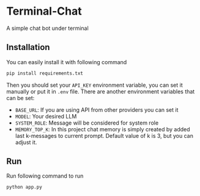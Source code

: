 # Terminal-Chat
A simple chat bot under terminal

## Installation
You can easily install it with following command
```bash
pip install requirements.txt
```

Then you should set your `API_KEY` environment variable, you can set it manually or put it in `.env` file.
There are another environment variables that can be set:

- `BASE_URL`: If you are using API from other providers you can set it
- `MODEL`: Your desired LLM
- `SYSTEM_ROLE`: Message will be considered for system role
- `MEMORY_TOP_K`: In this project chat memory is simply created by added last k-messages to current prompt. Default value of k is 3, but you can adjust it.

## Run
Run following command to run

``` bash
python app.py
```